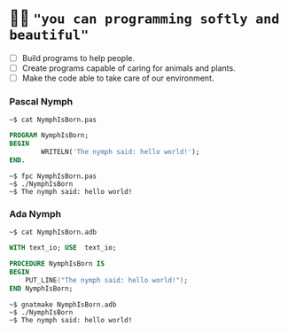 # :elf_woman: `"you can programming softly and beautiful"`
- [ ] Build programs to help people.   
- [ ] Create programs capable of caring for animals and plants.   
- [ ] Make the code able to take care of our environment.   

### Pascal Nymph
`~$ cat NymphIsBorn.pas`   
~~~ pascal
PROGRAM NymphIsBorn;
BEGIN
    	WRITELN('The nymph said: hello world!');
END.	
~~~
`~$ fpc NymphIsBorn.pas`  
`~$ ./NymphIsBorn`   
`~$ The nymph said: hello world!`   

### Ada Nymph
`~$ cat NymphIsBorn.adb`
~~~ada
WITH text_io; USE  text_io;

PROCEDURE NymphIsBorn IS
BEGIN
	PUT_LINE("The nymph said: hello world!");
END NymphIsBorn;
~~~

`~$ gnatmake NymphIsBorn.adb`  
`~$ ./NymphIsBorn`  
`~$ The nymph said: hello world!`  
<!---

# Programação pode ser suave e graciosa.
   - [ ] Construir programas para ajudar as pessoas.
   - [ ] Criar programas capazes de cuidar de animais e plantas.
   - [ ] Tornar o código capaz de cuidar do nosso ambiente

     - [ ] Criar IA para gestão de conhecimento em dados [markdown ou sql]
     `daemon, angel, nymphs`
     ~hospeada em servidor raspberry pi
--->

<!---
    eram criaturas mitologicas com vida ligada, a riachos, lagos, bosques e montanhas - 
    - destaca-se as 9 musas
      ou 9 filhas de minemosine
      * criaturas protetoras e guardiãs
   ### GUI APPS
   > Graphical User Interface 

   ### CLI APPS
   > Command Lines Interface

   ### IUH - interface of use hardware
   > interface de uso do hardware
   > #### Mutual and Reactive Interaction Architecture.   
   > Interface for Mutual and Reactive Interaction.  
   > Interface para aperfeiçoar a interação (inputs e outups) do (homem && maquina) e (ambiente && maquina).   
   > **computer interaction with environment**. 
   >  - [X] Interaction with human (and Animal)
   >  - [X] Interaction with the Environment (plants, ground, water, and the earth)
   >  - [X] Interaction with Another Computer
--->
